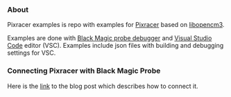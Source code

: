 ### About

Pixracer examples is repo with examples for [Pixracer](https://docs.px4.io/en/flight_controller/pixracer.html) based on [libopencm3](https://github.com/libopencm3).

Examples are done with [Black Magic probe debugger](https://github.com/blacksphere/blackmagic/wiki) and [Visual Studio Code](https://code.visualstudio.com/) editor (VSC). Examples include json files with building and debugging settings for VSC.

### Connecting Pixracer with Black Magic Probe

Here is the [link](http://igor-misic.blogspot.com/2018/06/how-connect-pixracer-with-black-magic.html) to the blog post which describes how to connect it.
